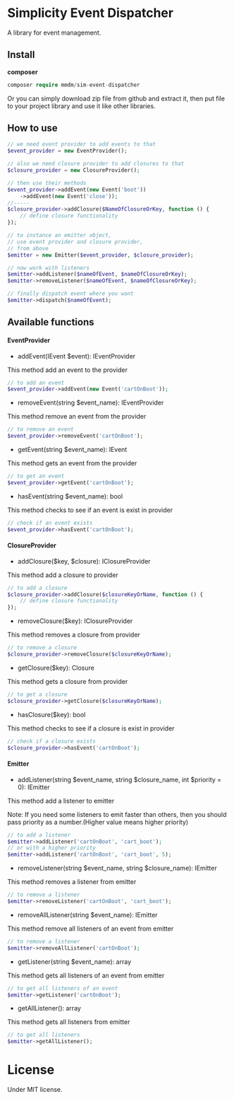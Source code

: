 # Simplicity Event Dispatcher
A library for event management.

## Install
**composer**
```php 
composer require mmdm/sim-event-dispatcher
```

Or you can simply download zip file from github and extract it, 
then put file to your project library and use it like other libraries.

## How to use
```php
// we need event provider to add events to that
$event_provider = new EventProvider();

// also we need closure provider to add closures to that
$closure_provider = new ClosureProvider();

// then use their methods
$event_provider->addEvent(new Event('boot'))
    ->addEvent(new Event('close'));
//-----
$closure_provider->addClosure($NameOfClosureOrKey, function () {
    // define closure functionality
});

// to instance an emitter object,
// use event provider and closure provider,
// from above
$emitter = new Emitter($event_provider, $closure_provider);

// now work with listeners
$emitter->addListener($nameOfEvent, $nameOfClosureOrKey);
$emitter->removeListener($nameOfEvent, $nameOfClosureOrKey);

// finally dispatch event where you want
$emitter->dispatch($nameOfEvent);
```

## Available functions

#### EventProvider

- addEvent(IEvent $event): IEventProvider

This method add an event to the provider

```php
// to add an event
$event_provider->addEvent(new Event('cartOnBoot'));
```

- removeEvent(string $event_name): IEventProvider

This method remove an event from the provider

```php
// to remove an event
$event_provider->removeEvent('cartOnBoot');
```

- getEvent(string $event_name): IEvent

This method gets an event from the provider

```php
// to get an event
$event_provider->getEvent('cartOnBoot');
```

- hasEvent(string $event_name): bool

This method checks to see if an event is exist in provider

```php
// check if an event exists
$event_provider->hasEvent('cartOnBoot');
```

#### ClosureProvider

- addClosure($key, $closure): IClosureProvider

This method add a closure to provider

```php
// to add a closure
$closure_provider->addClosure($closureKeyOrName, function () {
    // define closure functionality
});
```

- removeClosure($key): IClosureProvider

This method removes a closure from provider

```php
// to remove a closure
$closure_provider->removeClosure($closureKeyOrName);
```

- getClosure($key): Closure

This method gets a closure from provider

```php
// to get a closure
$closure_provider->getClosure($closureKeyOrName);
```

- hasClosure($key): bool

This method checks to see if a closure is exist in provider

```php
// check if a closure exists
$closure_provider->hasEvent('cartOnBoot');
```

#### Emitter

- addListener(string $event_name, string $closure_name, int $priority = 0): IEmitter

This method add a listener to emitter

Note: If you need some listeners to emit faster than others, 
then you should pass priority as a number.(Higher value means higher priority)

```php
// to add a listener
$emitter->addListener('cartOnBoot', 'cart_boot');
// or with a higher priority
$emitter->addListener('cartOnBoot', 'cart_boot', 5);
```

- removeListener(string $event_name, string $closure_name): IEmitter

This method removes a listener from emitter

```php
// to remove a listener
$emitter->removeListener('cartOnBoot', 'cart_boot');
```

- removeAllListener(string $event_name): IEmitter

This method remove all listeners of an event from emitter

```php
// to remove a listener
$emitter->removeAllListener('cartOnBoot');
```

- getListener(string $event_name): array

This method gets all listeners of an event from emitter

```php
// to get all listeners of an event
$emitter->getListener('cartOnBoot');
```

- getAllListener(): array

This method gets all listeners from emitter

```php
// to get all listeners
$emitter->getAllListener();
```

# License
Under MIT license.